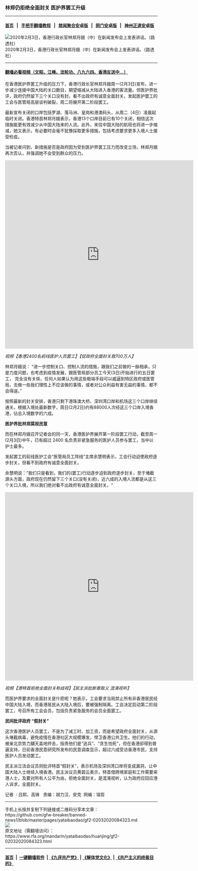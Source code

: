 ### 林郑仍拒绝全面封关   医护界罢工升级
------------------------

#### [首页](https://github.com/gfw-breaker/banned-news1/blob/master/README.md) &nbsp;&nbsp;|&nbsp;&nbsp; [手把手翻墙教程](https://github.com/gfw-breaker/guides/wiki) &nbsp;&nbsp;|&nbsp;&nbsp; [禁闻聚合安卓版](https://github.com/gfw-breaker/bn-android) &nbsp;&nbsp;|&nbsp;&nbsp; [网门安卓版](https://github.com/oGate2/oGate) &nbsp;&nbsp;|&nbsp;&nbsp; [神州正道安卓版](https://github.com/SzzdOgate/update) 



<div id="headerimg">
 <img alt="2020年2月3日，香港行政长官林郑月娥（中）在新闻发布会上发表讲话。（路透社）" src="https://www.rfa.org/mandarin/yataibaodao/huanjing/gf2-02032020084323.html/2020-02-03T092418Z_147536165_RC2XSE98TDLX_RTRMADP_3_CHINA-HEALTH-HONGKONG.JPG/@@images/049385e0-a980-4574-89d4-f252bcd4d57e.jpeg" title="2020年2月3日，香港行政长官林郑月娥（中）在新闻发布会上发表讲话。（路透社）"/>
 <div id="headerimgcontents">
  <div id="headerimgcaption">
   <span>
    2020年2月3日，香港行政长官林郑月娥（中）在新闻发布会上发表讲话。（路透社）
   </span>
   <!-- zoomattribute -->
  </div>
  <!-- headerimgcaption -->
 </div>
 <!-- headerimagecontents -->
</div>

<hr/>


#### [翻墙必看视频（文昭、江峰、法轮功、八九六四、香港反送中...）](http://167.172.214.107/home.html)

<div id="storytext">
 <div>
  <div class="slot_header">
  </div>
 </div>
 <p>
 </p>
 <p>
  在香港医护界罢工升级的压力下，香港行政长官林郑月娥周一(2月3日)宣布，进一步减少连接中国大陆的关口数目，期望缩减从大陆进入香港的客流量。但医护界批评，政府仍然留下三个关口没有封，看不出政府有诚意全面封关。发起医护罢工的工会与医管局高层谈判破裂，周二将展开第二阶段罢工。
 </p>
 <p>
  最新宣布关闭的口岸包括罗湖、落马洲、皇岗和港澳码头，从周二（4日）凌晨起临时关闭。香港特首林郑月娥表示，香港13个口岸目前已有10个关闭，相信这次措施能更有效减少从中国大陆来的人流。此外，来往中国大陆的航班也将进一步缩减，她又表示，有必要时会毫不犹豫採取更多措施，包括考虑要求更多入境人士接受检疫。
 </p>
 <p>
  当被记者问到，新措施是否是政府因为受到医护界罢工压力而改变立场，林郑月娥再次否认，并强调她不会受到群众的压力。
 </p>
 <p>
 </p>
 <p>
 </p>
 <p>
  <iframe frameborder="0" height="620" scrolling="no" src="https://www.facebook.com/plugins/video.php?href=https%3A%2F%2Fwww.facebook.com%2FRFAChinese%2Fvideos%2F573911256521535%2F&amp;show_text=0&amp;width=622" width="622">
  </iframe>
 </p>
 <p>
  <i>
   视频【香港2400名前线医护人员罢工】【促政府全面封关救700万人】
  </i>
 </p>
 <p>
 </p>
 <p>
  林郑月娥说： “进一步控制关口、控制人流的措施，跟我们之前做的一脉相承，只是力度问题，也考虑到疫情发展，跟医管局部分员工今天(3日)开始进行的五日罢工， 完全没有关係，任何人如果认为用这些极端手段可以威逼到特区政府或医管局，去做一些我们理性上不应该做的事情，或者对公众利益有害无益的事情，都不会得逞。”
 </p>
 <p>
  按照最新的封关安排，香港只剩下港珠澳大桥、深圳湾口岸和机场这三个口岸继续通关。根据入境处最新数字，周日(2月2日)约有88000人次经这三个口岸入境香港，佔总入境数字的六成。
 </p>
 <p>
  <b>
   医护界批林郑莫视民意
  </b>
  <b>
  </b>
 </p>
 <p>
  而在林郑月娥召开记者会的同一天，香港医护界展开第一阶段罢工行动，截至周一(2月3日)中午，已有超过 2400 名负责非紧急服务的医护人员参与罢工，当中以护士最多。
 </p>
 <p>
  发起罢工的前线医护工会“医管局员工阵线”主席余慧明表示，工会行动迫使政府逐步封关，但看不到政府有诚意全面封关。
 </p>
 <p>
  余慧明说：“我们只是看到，我们的(罢工)行动逐步迫到政府逐步封关，至于堵截源头方面，政府现在仍然留下三个关口(没有关闭)，近六成的入境人流都是从这三个关口入境，所以我们绝对看不出政府有诚意全面封关。“
 </p>
 <p>
 </p>
 <p>
  <iframe frameborder="0" height="620" scrolling="no" src="https://www.facebook.com/plugins/video.php?href=https%3A%2F%2Fwww.facebook.com%2FRFAChinese%2Fvideos%2F170802274201895%2F&amp;show_text=0&amp;width=622" width="622">
  </iframe>
 </p>
 <p>
  <i>
   视频【港特首拒绝全面封关称歧视】【民主派批断章取义 混淆视听】
  </i>
 </p>
 <p>
 </p>
 <p>
  而医护界要求的全面封关是什麽呢？她表示，工会要求当局禁止所有非香港居民经中国大陆入境，而香港居民从大陆入境后，要被强制隔离。工会决定启动第二阶段罢工，号召所有工会会员，包括负责紧急服务的会员全面罢工。
 </p>
 <p>
  <b>
   民间批评政府 “假封关”
  </b>
 </p>
 <p>
  这次香港医护人员罢工，不是为了减工时、加工资，而是希望政府全面封关，从源头堵截病毒，避免疫情在香港社区大规模爆发，悍卫香港公共卫生。他们的行动，被亲北京势力舖天盖地抨击，指责他们是“逃兵”、“贪生怕死”，但在香港卻得到普遍支持，日前香港民意研究所发布的民意调查显示，超过六成受访香港市民，支持医护人员发动罢工。
 </p>
 <p>
  民主派立法会议员则批评特首“假封关”，表示机场及深圳湾口岸将变成漏洞，让中国大陆人士继续入境香港。民主派议员黄碧云表示，特首借跨境家庭和工作需要来港人士，及要对所有人公平为由，拒绝全面封关，是混淆视听，认为政府应回应港人诉求，全面封关。
 </p>
 <p>
 </p>
 <p>
  记者  : 吕熙、高锋   责编：胡力汉、安克  网编：瑞哲
 </p>
</div>

<hr/>
手机上长按并复制下列链接或二维码分享本文章：<br/>
https://github.com/gfw-breaker/banned-news1/blob/master/pages/yataibaodao/gf2-02032020084323.md <br/>
<a href='https://github.com/gfw-breaker/banned-news1/blob/master/pages/yataibaodao/gf2-02032020084323.md'><img src='https://github.com/gfw-breaker/banned-news1/blob/master/pages/yataibaodao/gf2-02032020084323.md.png'/></a> <br/>
原文地址（需翻墙访问）：https://www.rfa.org/mandarin/yataibaodao/huanjing/gf2-02032020084323.html


------------------------
#### [首页](https://github.com/gfw-breaker/banned-news1/blob/master/README.md) &nbsp;|&nbsp; [一键翻墙软件](https://github.com/gfw-breaker/nogfw/blob/master/README.md) &nbsp;| [《九评共产党》](https://github.com/gfw-breaker/9ping.md/blob/master/README.md#九评之一评共产党是什么) | [《解体党文化》](https://github.com/gfw-breaker/jtdwh.md/blob/master/README.md) | [《共产主义的终极目的》](https://github.com/gfw-breaker/gczydzjmd.md/blob/master/README.md)


<img src='http://gfw-breaker.win/banned-news/pages/yataibaodao/gf2-02032020084323.md' width='0px' height='0px'/>